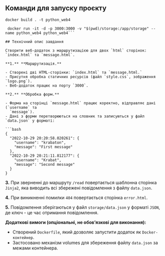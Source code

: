 ## Команди для запуску проєкту

```
docker build . -t python_web4

 docker run -it -d -p 3000:3000 -v "$(pwd)/storage:/app/storage" --name python_web4 python_web4```

## Технічний опис завдання

Створити веб-додаток з маршрутизацією для двох `html` сторінок: `index.html` та `message.html`.

**1.** **Маршрутизація.**

- Створені дві HTML-сторінки: `index.html` та `message.html.`
- Присутня обробка статичних ресурсів (файл `style.css`, зображення `logo.png`).
- Веб-додаток працює на порту `3000`.

**2.** **Обробка форм.**

- Форма на сторінці `message.html` працює коректно, відправляє дані (`username` та
  `message`).
- Дані з форми перетворюються на словник та записуються у файл `data.json` у форматі:

```bash
{
  "2022-10-29 20:20:58.020261": {
    "username": "krabaton",
    "message": "First message"
  },
  "2022-10-29 20:21:11.812177": {
    "username": "Krabat",
    "message": "Second message"
  }
}

```

**3.** При зверненні до маршруту `/read` повертається шаблонна сторінка `Jinja2`,
яка виводить всі збережені повідомлення з файлу `data.json`.

**4.** При виникненні помилки `404` повертається сторінка `error.html`.

**5.** Повідомлення зберігаються у файл `storage/data.json` у форматі `JSON`, де
ключ - це час отримання повідомлення.

**Додаткові вимоги (опціональні, не обов’язкові для виконання):**

- Створений `Dockerfile`, який дозволяє запустити додаток як `Docker-контейнер`.
- Застосовано механізм volumes для збереження файлу `data.json` за межами
  контейнера.